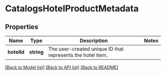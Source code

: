 # CatalogsHotelProductMetadata

## Properties
Name | Type | Description | Notes
------------ | ------------- | ------------- | -------------
**hotelId** | **string** | The user-created unique ID that represents the hotel item. | 

[[Back to Model list]](../README.md#documentation-for-models) [[Back to API list]](../README.md#documentation-for-api-endpoints) [[Back to README]](../README.md)


